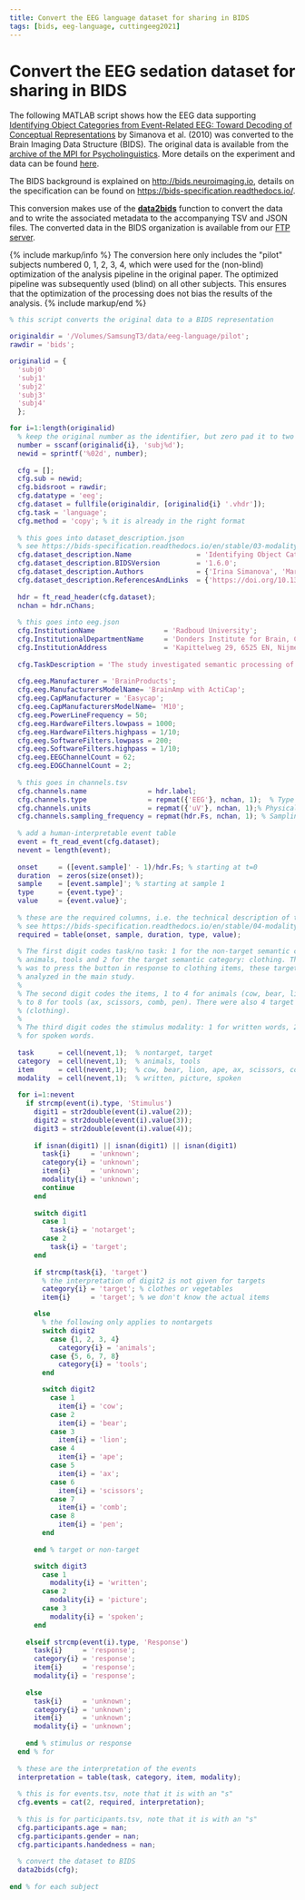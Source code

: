 ```yaml
---
title: Convert the EEG language dataset for sharing in BIDS
tags: [bids, eeg-language, cuttingeeg2021]
---
```


# Convert the EEG sedation dataset for sharing in BIDS

The following MATLAB script shows how the EEG data supporting [Identifying Object Categories from Event-Related EEG: Toward Decoding of Conceptual Representations](https://doi.org/10.1371/journal.pone.0014465) by Simanova et al. (2010) was converted to the Brain Imaging Data Structure (BIDS). The original data is available from the [archive of the MPI for Psycholinguistics](https://hdl.handle.net/1839/00-0000-0000-001B-860D-8). More details on the experiment and data can be found [here](/tutorial/eeg_language/).

The BIDS background is explained on <http://bids.neuroimaging.io>, details on the specification can be found on <https://bids-specification.readthedocs.io/>.

This conversion makes use of the **[data2bids](/reference/data2bids)** function to convert the data and to write the associated metadata to the accompanying TSV and JSON files. The converted data in the BIDS organization is available from our [FTP server](ftp://ftp.fieldtriptoolbox.org/pub/fieldtrip/workshop/cuttingeeg2021/).

{% include markup/info %}
The conversion here only includes the "pilot" subjects numbered 0, 1, 2, 3, 4, which were used for the (non-blind) optimization of the analysis pipeline in the original paper. The optimized pipeline was subsequently used (blind) on all other subjects. This ensures that the optimization of the processing does not bias the results of the analysis.
{% include markup/end %}

```` matlab
% this script converts the original data to a BIDS representation

originaldir = '/Volumes/SamsungT3/data/eeg-language/pilot';
rawdir = 'bids';

originalid = {
  'subj0'
  'subj1'
  'subj2'
  'subj3'
  'subj4'
  };

for i=1:length(originalid)
  % keep the original number as the identifier, but zero pad it to two digits (e.g., 01, 02, ...)
  number = sscanf(originalid{i}, 'subj%d');
  newid = sprintf('%02d', number);
  
  cfg = [];
  cfg.sub = newid;
  cfg.bidsroot = rawdir;
  cfg.datatype = 'eeg';
  cfg.dataset = fullfile(originaldir, [originalid{i} '.vhdr']);
  cfg.task = 'language';
  cfg.method = 'copy'; % it is already in the right format
  
  % this goes into dataset_description.json
  % see https://bids-specification.readthedocs.io/en/stable/03-modality-agnostic-files.html#dataset_descriptionjson
  cfg.dataset_description.Name                = 'Identifying Object Categories from Event-Related EEG: Toward Decoding of Conceptual Representations';
  cfg.dataset_description.BIDSVersion         = '1.6.0';
  cfg.dataset_description.Authors             = {'Irina Simanova', 'Marcel van Gerven', 'Robert Oostenveld', 'Peter Hagoort'};
  cfg.dataset_description.ReferencesAndLinks  = {'https://doi.org/10.1371/journal.pone.0014465', 'https://hdl.handle.net/1839/00-0000-0000-001B-860D-8'};
  
  hdr = ft_read_header(cfg.dataset);
  nchan = hdr.nChans;
  
  % this goes into eeg.json
  cfg.InstitutionName                 = 'Radboud University';
  cfg.InstitutionalDepartmentName     = 'Donders Institute for Brain, Cognition and Behaviour';
  cfg.InstitutionAddress              = 'Kapittelweg 29, 6525 EN, Nijmegen, The Netherlands';
  
  cfg.TaskDescription = 'The study investigated semantic processing of stimuli presented as pictures (black line drawings on white background), visually displayed text or as auditory presented words. Stimuli consisted of concepts from three semantic categories: two relevant categories (animals, tools) and a task category that varied across subjects, either clothing or vegetables.';
  
  cfg.eeg.Manufacturer = 'BrainProducts';
  cfg.eeg.ManufacturersModelName= 'BrainAmp with ActiCap';
  cfg.eeg.CapManufacturer = 'Easycap';
  cfg.eeg.CapManufacturersModelName= 'M10';
  cfg.eeg.PowerLineFrequency = 50;
  cfg.eeg.HardwareFilters.lowpass = 1000;
  cfg.eeg.HardwareFilters.highpass = 1/10;
  cfg.eeg.SoftwareFilters.lowpass = 200;
  cfg.eeg.SoftwareFilters.highpass = 1/10;
  cfg.eeg.EEGChannelCount = 62;
  cfg.eeg.EOGChannelCount = 2;
  
  % this goes in channels.tsv
  cfg.channels.name               = hdr.label;
  cfg.channels.type               = repmat({'EEG'}, nchan, 1);  % Type of channel
  cfg.channels.units              = repmat({'uV'}, nchan, 1);% Physical unit of the data values recorded by this channel in SI
  cfg.channels.sampling_frequency = repmat(hdr.Fs, nchan, 1); % Sampling rate of the channel in Hz.
  
  % add a human-interpretable event table
  event = ft_read_event(cfg.dataset);
  nevent = length(event);
  
  onset     = ([event.sample]' - 1)/hdr.Fs; % starting at t=0
  duration  = zeros(size(onset));
  sample    = [event.sample]'; % starting at sample 1
  type      = {event.type}';
  value     = {event.value}';
  
  % these are the required columns, i.e. the technical description of the events
  % see https://bids-specification.readthedocs.io/en/stable/04-modality-specific-files/05-task-events.html
  required = table(onset, sample, duration, type, value);
  
  % The first digit codes task/no task: 1 for the non-target semantic categories:
  % animals, tools and 2 for the target semantic category: clothing. The subjects’ task
  % was to press the button in response to clothing items, these targets were not
  % analyzed in the main study.
  %
  % The second digit codes the items, 1 to 4 for animals (cow, bear, lion, ape) and 5
  % to 8 for tools (ax, scissors, comb, pen). There were also 4 target items
  % (clothing).
  %
  % The third digit codes the stimulus modality: 1 for written words, 2 for pictures, 3
  % for spoken words.
  
  task      = cell(nevent,1);  % nontarget, target
  category  = cell(nevent,1);  % animals, tools
  item      = cell(nevent,1);  % cow, bear, lion, ape, ax, scissors, comb, pen
  modality  = cell(nevent,1);  % written, picture, spoken
  
  for i=1:nevent
    if strcmp(event(i).type, 'Stimulus')
      digit1 = str2double(event(i).value(2));
      digit2 = str2double(event(i).value(3));
      digit3 = str2double(event(i).value(4));
      
      if isnan(digit1) || isnan(digit1) || isnan(digit1)
        task{i}     = 'unknown';
        category{i} = 'unknown';
        item{i}     = 'unknown';
        modality{i} = 'unknown';
        continue
      end
      
      switch digit1
        case 1
          task{i} = 'notarget';
        case 2
          task{i} = 'target';
      end
      
      if strcmp(task{i}, 'target')
        % the interpretation of digit2 is not given for targets
        category{i} = 'target'; % clothes or vegetables
        item{i}     = 'target'; % we don't know the actual items

      else
        % the following only applies to nontargets
        switch digit2
          case {1, 2, 3, 4}
            category{i} = 'animals';
          case {5, 6, 7, 8}
            category{i} = 'tools';
        end

        switch digit2
          case 1
            item{i} = 'cow';
          case 2
            item{i} = 'bear';
          case 3
            item{i} = 'lion';
          case 4
            item{i} = 'ape';
          case 5
            item{i} = 'ax';
          case 6
            item{i} = 'scissors';
          case 7
            item{i} = 'comb';
          case 8
            item{i} = 'pen';
        end
        
      end % target or non-target

      switch digit3
        case 1
          modality{i} = 'written';
        case 2
          modality{i} = 'picture';
        case 3
          modality{i} = 'spoken';
      end
      
    elseif strcmp(event(i).type, 'Response')
      task{i}     = 'response';
      category{i} = 'response';
      item{i}     = 'response';
      modality{i} = 'response';
      
    else
      task{i}     = 'unknown';
      category{i} = 'unknown';
      item{i}     = 'unknown';
      modality{i} = 'unknown';
      
    end % stimulus or response
  end % for
  
  % these are the interpretation of the events
  interpretation = table(task, category, item, modality);
  
  % this is for events.tsv, note that it is with an "s"
  cfg.events = cat(2, required, interpretation);
  
  % this is for participants.tsv, note that it is with an "s"
  cfg.participants.age = nan;
  cfg.participants.gender = nan;
  cfg.participants.handedness = nan;
  
  % convert the dataset to BIDS
  data2bids(cfg);
  
end % for each subject
````

